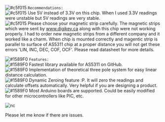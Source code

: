 ![#c5f015](https://placehold.it/15/c5f015/000000?text=+) `Recommendations:` <br />
![#c5f015](https://placehold.it/15/c5f015/000000?text=+) Use 5V instead of 3.3V on this chip. When I used 3.3V readings were unstable but 5V readings are very stable. <br />
![#c5f015](https://placehold.it/15/c5f015/000000?text=+) Please choose your magnetic strip carefully. The magnetic strips which were sent by www.digikey.ca along with this chip were not working properly. I had to order new magnetic strips from a different company and it worked like a charm. When chip is mounted correctly and magentic strip is parallel to surface of AS5311 chip at a proper distance you will not get these errors 'LIN, INC, DEC, COF, OCF'. Please read datasheet for more details.


![#1589F0](https://placehold.it/15/1589F0/000000?text=+) `Features:`  <br />
 ![#1589F0](https://placehold.it/15/1589F0/000000?text=+) Fastest library available for AS5311 on GitHub.  <br />
![#1589F0](https://placehold.it/15/1589F0/000000?text=+) Implementation of theoretical three pole system for easy linear distance calculation.  <br />
![#1589F0](https://placehold.it/15/1589F0/000000?text=+) Dynamic Zeroing feature :P. It will zero the readings and calculate offsets automatically. Very helpful if you are designing a product.  <br />
![#1589F0](https://placehold.it/15/1589F0/000000?text=+) Most Arduino boards are supported. Could be easily modified for other microcontrollers like PIC, etc.  <br />

![nc](https://user-images.githubusercontent.com/43681967/61317968-02980a00-a7d2-11e9-9591-5fd70fc83ab0.png)

Please let me know if there are issues.
